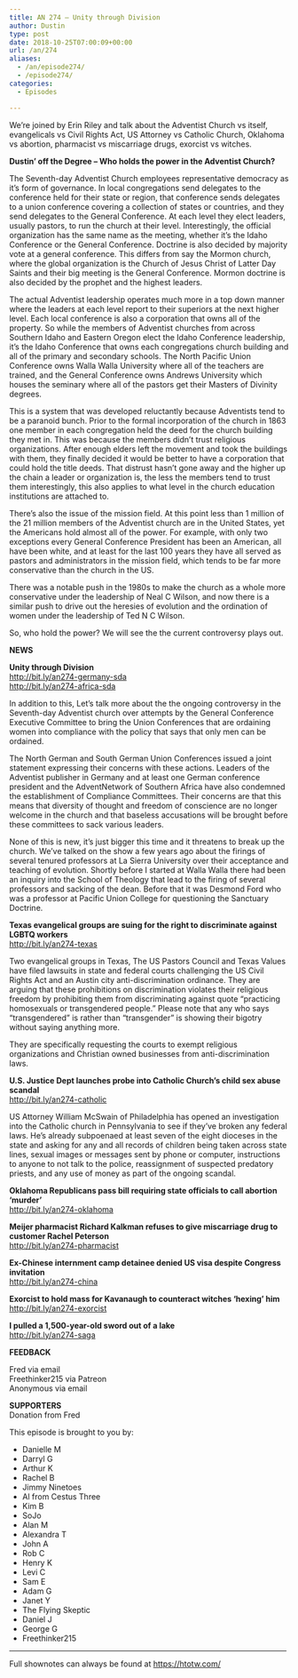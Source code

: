 ```yaml
---
title: AN 274 – Unity through Division
author: Dustin
type: post
date: 2018-10-25T07:00:09+00:00
url: /an/274
aliases:
  - /an/episode274/
  - /episode274/
categories:
  - Episodes

---
```

<div id="buzzsprout-player-10552835"></div><script src="https://www.buzzsprout.com/1983601/10552835-episode-274-unity-through-division.js?container_id=buzzsprout-player-10552835&player=small" type="text/javascript" charset="utf-8"></script>
  
We&#8217;re joined by Erin Riley and talk about the Adventist Church vs itself, evangelicals vs Civil Rights Act, US Attorney vs Catholic Church, Oklahoma vs abortion, pharmacist vs miscarriage drugs, exorcist vs witches.  
<!--more-->

**Dustin’ off the Degree &#8211; Who holds the power in the Adventist Church?**

The Seventh-day Adventist Church employees representative democracy as it’s form of governance. In local congregations send delegates to the conference held for their state or region, that conference sends delegates to a union conference covering a collection of states or countries, and they send delegates to the General Conference. At each level they elect leaders, usually pastors, to run the church at their level. Interestingly, the official organization has the same name as the meeting, whether it’s the Idaho Conference or the General Conference. Doctrine is also decided by majority vote at a general conference. This differs from say the Mormon church, where the global organization is the Church of Jesus Christ of Latter Day Saints and their big meeting is the General Conference. Mormon doctrine is also decided by the prophet and the highest leaders.

The actual Adventist leadership operates much more in a top down manner where the leaders at each level report to their superiors at the next higher level. Each local conference is also a corporation that owns all of the property. So while the members of Adventist churches from across Southern Idaho and Eastern Oregon elect the Idaho Conference leadership, it’s the Idaho Conference that owns each congregations church building and all of the primary and secondary schools. The North Pacific Union Conference owns Walla Walla University where all of the teachers are trained, and the General Conference owns Andrews University which houses the seminary where all of the pastors get their Masters of Divinity degrees.

This is a system that was developed reluctantly because Adventists tend to be a paranoid bunch. Prior to the formal incorporation of the church in 1863 one member in each congregation held the deed for the church building they met in. This was because the members didn’t trust religious organizations. After enough elders left the movement and took the buildings with them, they finally decided it would be better to have a corporation that could hold the title deeds. That distrust hasn’t gone away and the higher up the chain a leader or organization is, the less the members tend to trust them interestingly, this also applies to what level in the church education institutions are attached to.

There’s also the issue of the mission field. At this point less than 1 million of the 21 million members of the Adventist church are in the United States, yet the Americans hold almost all of the power. For example, with only two exceptions every General Conference President has been an American, all have been white, and at least for the last 100 years they have all served as pastors and administrators in the mission field, which tends to be far more conservative than the church in the US.

There was a notable push in the 1980s to make the church as a whole more conservative under the leadership of Neal C Wilson, and now there is a similar push to drive out the heresies of evolution and the ordination of women under the leadership of Ted N C Wilson.

So, who hold the power? We will see the the current controversy plays out.

**NEWS**

**Unity through Division**  
<a href="http://bit.ly/an274-germany-sda" target="_blank" rel="noopener">http://bit.ly/an274-germany-sda</a>  
<a href="http://bit.ly/an274-africa-sda" target="_blank" rel="noopener">http://bit.ly/an274-africa-sda</a>

In addition to this, Let’s talk more about the the ongoing controversy in the Seventh-day Adventist church over attempts by the General Conference Executive Committee to bring the Union Conferences that are ordaining women into compliance with the policy that says that only men can be ordained.

The North German and South German Union Conferences issued a joint statement expressing their concerns with these actions. Leaders of the Adventist publisher in Germany and at least one German conference president and the AdventNetwork of Southern Africa have also condemned the establishment of Compliance Committees. Their concerns are that this means that diversity of thought and freedom of conscience are no longer welcome in the church and that baseless accusations will be brought before these committees to sack various leaders.

None of this is new, it’s just bigger this time and it threatens to break up the church. We’ve talked on the show a few years ago about the firings of several tenured professors at La Sierra University over their acceptance and teaching of evolution. Shortly before I started at Walla Walla there had been an inquiry into the School of Theology that lead to the firing of several professors and sacking of the dean. Before that it was Desmond Ford who was a professor at Pacific Union College for questioning the Sanctuary Doctrine.

**Texas evangelical groups are suing for the right to discriminate against LGBTQ workers**  
<a href="http://bit.ly/an274-texas" target="_blank" rel="noopener">http://bit.ly/an274-texas</a>

Two evangelical groups in Texas, The US Pastors Council and Texas Values have filed lawsuits in state and federal courts challenging the US Civil Rights Act and an Austin city anti-discrimination ordinance. They are arguing that these prohibitions on discrimination violates their religious freedom by prohibiting them from discriminating against quote “practicing homosexuals or transgendered people.” Please note that any who says “transgendered” is rather than “transgender” is showing their bigotry without saying anything more.

They are specifically requesting the courts to exempt religious organizations and Christian owned businesses from anti-discrimination laws.

**U.S. Justice Dept launches probe into Catholic Church’s child sex abuse scandal**  
<a href="http://bit.ly/an274-catholic" target="_blank" rel="noopener">http://bit.ly/an274-catholic</a>

US Attorney William McSwain of Philadelphia has opened an investigation into the Catholic church in Pennsylvania to see if they’ve broken any federal laws. He’s already subpoenaed at least seven of the eight dioceses in the state and asking for any and all records of children being taken across state lines, sexual images or messages sent by phone or computer, instructions to anyone to not talk to the police, reassignment of suspected predatory priests, and any use of money as part of the ongoing scandal.

**Oklahoma Republicans pass bill requiring state officials to call abortion ‘murder’**  
<a href="http://bit.ly/an274-oklahoma" target="_blank" rel="noopener">http://bit.ly/an274-oklahoma</a>

**Meijer pharmacist Richard Kalkman refuses to give miscarriage drug to customer Rachel Peterson**  
<a href="http://bit.ly/an274-pharmacist" target="_blank" rel="noopener">http://bit.ly/an274-pharmacist</a>

**Ex-Chinese internment camp detainee denied US visa despite Congress invitation**  
<a href="http://bit.ly/an274-china" target="_blank" rel="noopener">http://bit.ly/an274-china</a>

**Exorcist to hold mass for Kavanaugh to counteract witches &#8216;hexing’ him**  
<a href="http://bit.ly/an274-exorcist" target="_blank" rel="noopener">http://bit.ly/an274-exorcist</a>

**I pulled a 1,500-year-old sword out of a lake**  
<a href="http://bit.ly/an274-saga" target="_blank" rel="noopener">http://bit.ly/an274-saga</a>

**FEEDBACK**

Fred via email  
Freethinker215 via Patreon  
Anonymous via email

**SUPPORTERS**  
Donation from Fred

This episode is brought to you by:

  * Danielle M
  * Darryl G
  * Arthur K
  * Rachel B
  * Jimmy Ninetoes
  * Al from Cestus Three
  * Kim B
  * SoJo
  * Alan M
  * Alexandra T
  * John A
  * Rob C
  * Henry K
  * Levi C
  * Sam E
  * Adam G
  * Janet Y
  * The Flying Skeptic
  * Daniel J
  * George G
  * Freethinker215

<hr width="500" />

Full shownotes can always be found at <https://htotw.com/>  